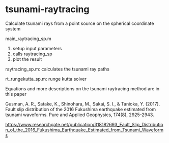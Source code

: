# tsunami-raytracing

Calculate tsunami rays from a point source on the spherical coordinate system

main_raytracing_sp.m
1. setup input parameters
2. calls raytracing_sp
3. plot the result

raytracing_sp.m:
calculates the tsunami ray paths

rt_rungekutta_sp.m:
runge kutta solver


Equations and more descriptions on the tsunami raytracing method are in this paper

Gusman, A. R., Satake, K., Shinohara, M., Sakai, S. I., & Tanioka, Y. (2017). Fault slip distribution of the 2016 Fukushima earthquake estimated from tsunami waveforms. Pure and Applied Geophysics, 174(8), 2925-2943.

https://www.researchgate.net/publication/318182693_Fault_Slip_Distribution_of_the_2016_Fukushima_Earthquake_Estimated_from_Tsunami_Waveforms
